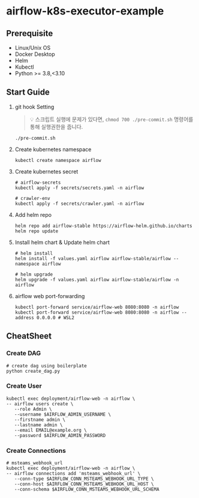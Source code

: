 # airflow-k8s-executor-example

## Prerequisite

- Linux/Unix OS
- Docker Desktop
- Helm
- Kubectl
- Python >= 3.8,<3.10

## Start Guide

1. git hook Setting

   > 💡 스크립트 실행에 문제가 있다면, `chmod 700 ./pre-commit.sh` 명령어를 통해 실행권한을 줍니다.

   ```
   ./pre-commit.sh
   ```

2. Create kubernetes namespace

   ```
   kubectl create namespace airflow
   ```

3. Create kubernetes secret

   ```
   # airflow-secrets
   kubectl apply -f secrets/secrets.yaml -n airflow

   # crawler-env
   kubectl apply -f secrets/crawler.yaml -n airflow
   ```

4. Add helm repo

   ```
   helm repo add airflow-stable https://airflow-helm.github.io/charts
   helm repo update
   ```

5. Install helm chart & Update helm chart

   ```
   # helm install
   helm install -f values.yaml airflow airflow-stable/airflow --namespace airflow

   # helm upgrade
   helm upgrade -f values.yaml airflow airflow-stable/airflow -n airflow
   ```

6. airflow web port-forwarding

   ```
   kubectl port-forward service/airflow-web 8080:8080 -n airflow
   kubectl port-forward service/airflow-web 8080:8080 -n airflow --address 0.0.0.0 # WSL2
   ```

## CheatSheet

### Create DAG

```
# create dag using boilerplate
python create_dag.py
```

### Create User

```
kubectl exec deployment/airflow-web -n airflow \
-- airflow users create \
   --role Admin \
   --username $AIRFLOW_ADMIN_USERNAME \
   --firstname admin \
   --lastname admin \
   --email EMAIL@example.org \
   --password $AIRFLOW_ADMIN_PASSWORD

```

### Create Connections

```
# msteams_webhook_url
kubectl exec deployment/airflow-web -n airflow \
-- airflow connections add 'msteams_webhook_url' \
   --conn-type $AIRFLOW_CONN_MSTEAMS_WEBHOOK_URL_TYPE \
   --conn-host $AIRFLOW_CONN_MSTEAMS_WEBHOOK_URL_HOST \
   --conn-schema $AIRFLOW_CONN_MSTEAMS_WEBHOOK_URL_SCHEMA
```
